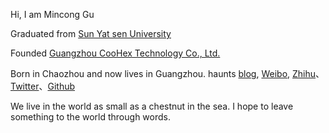 Hi, I am Mincong Gu 

Graduated from [Sun Yat sen University](https://www.sysu.edu.cn/)

Founded [Guangzhou CooHex Technology Co., Ltd.](http://coohex.com)

Born in Chaozhou and now lives in Guangzhou.  haunts [blog](http://gumcstronger.github.io), [Weibo](https://weibo.com/gumincong), [Zhihu](https://www.zhihu.com/people/gumincong)、[Twitter](https://twitter.com/gumcstronger/)、[Github](https://github.com/gumcstronger)

We live in the world as small as a chestnut in the sea. I hope to leave something to the world through words.